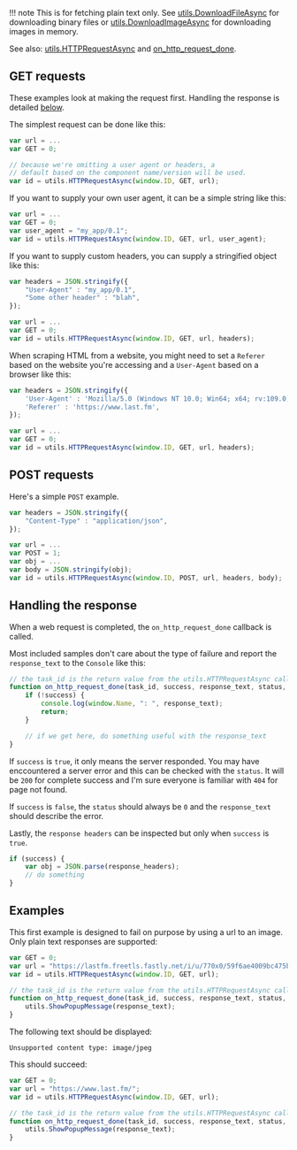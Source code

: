 !!! note
	This is for fetching plain text only. See [utils.DownloadFileAsync](../api/namespaces/utils.md#utilsdownloadfileasyncwindow_id-url-path-verify_image) for downloading binary files or [utils.DownloadImageAsync](../api/namespaces/utils.md#utilsdownloadimageasyncwindow_id-url) for downloading images in memory.

See also: [utils.HTTPRequestAsync](../api/namespaces/utils.md#utilshttprequestasyncwindow_id-type-url-user_agent_or_headers-body) and
[on_http_request_done](../api/callbacks/component.md#on_http_request_donetask_id-success-response_text-status-response_headers).

## GET requests

These examples look at making the request first. Handling the response is detailed [below](#handling-the-response).

The simplest request can be done like this:

```js
var url = ...
var GET = 0;

// because we're omitting a user agent or headers, a
// default based on the component name/version will be used.
var id = utils.HTTPRequestAsync(window.ID, GET, url);
```

If you want to supply your own user agent, it can be a simple string like this:

```js
var url = ...
var GET = 0;
var user_agent = "my_app/0.1";
var id = utils.HTTPRequestAsync(window.ID, GET, url, user_agent);
```

If you want to supply custom headers, you can supply a stringified object like this:

```js
var headers = JSON.stringify({
	"User-Agent" : "my_app/0.1",
	"Some other header" : "blah",
});

var url = ...
var GET = 0;
var id = utils.HTTPRequestAsync(window.ID, GET, url, headers);
```

When scraping HTML from a website, you might need to set a `Referer` based on
the website you're accessing and a `User-Agent` based on a browser like this:

```js
var headers = JSON.stringify({
	'User-Agent' : 'Mozilla/5.0 (Windows NT 10.0; Win64; x64; rv:109.0) Gecko/20100101 Firefox/114.0',
	'Referer' : 'https://www.last.fm',
});

var url = ...
var GET = 0;
var id = utils.HTTPRequestAsync(window.ID, GET, url, headers);
```

## POST requests

Here's a simple `POST` example.

```js
var headers = JSON.stringify({
	"Content-Type" : "application/json",
});

var url = ...
var POST = 1;
var obj = ...
var body = JSON.stringify(obj);
var id = utils.HTTPRequestAsync(window.ID, POST, url, headers, body);
```

## Handling the response

When a web request is completed, the `on_http_request_done` callback is called.

Most included samples don't care about the type of failure and report the `response_text` to the `Console`
like this:

```js
// the task_id is the return value from the utils.HTTPRequestAsync call
function on_http_request_done(task_id, success, response_text, status, headers) {
	if (!success) {
		console.log(window.Name, ": ", response_text);
		return;
	}

	// if we get here, do something useful with the response_text
}
```

If `success` is `true`, it only means the server responded. You may have enccountered
a server error and this can be checked with the `status`. It will be `200` for complete
success and I'm sure everyone is familiar with `404` for page not found.

If `success` is `false`, the `status` should always be `0` and the `response_text` should
describe the error.

Lastly, the `response headers` can be inspected but only when `success` is `true`.

```js
if (success) {
	var obj = JSON.parse(response_headers);
	// do something
}
```

## Examples

This first example is designed to fail on purpose by using a url to an image. Only
plain text responses are supported:

```js
var GET = 0;
var url = "https://lastfm.freetls.fastly.net/i/u/770x0/59f6ae4009bc475baf4f5581dd0afe28.jpg";
var id = utils.HTTPRequestAsync(window.ID, GET, url);

// the task_id is the return value from the utils.HTTPRequestAsync call
function on_http_request_done(task_id, success, response_text, status, headers) {
	utils.ShowPopupMessage(response_text);
}
```

The following text should be displayed:

```
Unsupported content type: image/jpeg
```

This should succeed:

```js
var GET = 0;
var url = "https://www.last.fm/";
var id = utils.HTTPRequestAsync(window.ID, GET, url);

// the task_id is the return value from the utils.HTTPRequestAsync call
function on_http_request_done(task_id, success, response_text, status, headers) {
	utils.ShowPopupMessage(response_text);
}
```